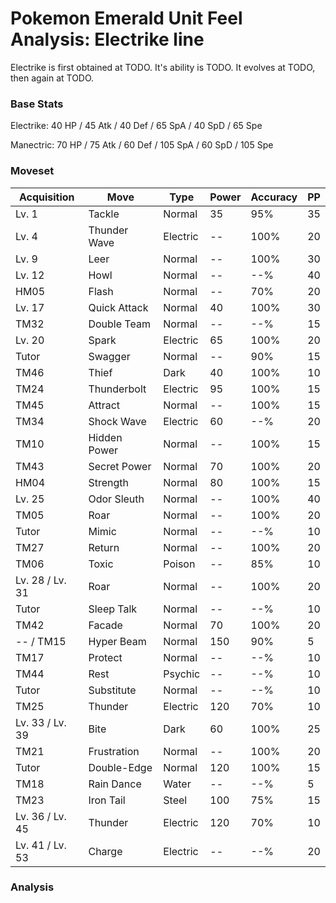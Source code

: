 # Pokemon Emerald Unit Feel Analysis: Electrike line

Electrike is first obtained at TODO. It's ability is TODO. It evolves at TODO, then again at TODO.

### Base Stats

Electrike: 40 HP / 45 Atk / 40 Def / 65 SpA / 40 SpD / 65 Spe

Manectric: 70 HP / 75 Atk / 60 Def / 105 SpA / 60 SpD / 105 Spe

### Moveset

|Acquisition    |Move        |Type    |Power|Accuracy|PP |
|---            |---         |---     |---  |---     |---|
|Lv. 1          |Tackle      |Normal  |35   |95%     |35 |
|Lv. 4          |Thunder Wave|Electric|--   |100%    |20 |
|Lv. 9          |Leer        |Normal  |--   |100%    |30 |
|Lv. 12         |Howl        |Normal  |--   |--%     |40 |
|HM05           |Flash       |Normal  |--   |70%     |20 |
|Lv. 17         |Quick Attack|Normal  |40   |100%    |30 |
|TM32           |Double Team |Normal  |--   |--%     |15 |
|Lv. 20         |Spark       |Electric|65   |100%    |20 |
|Tutor          |Swagger     |Normal  |--   |90%     |15 |
|TM46           |Thief       |Dark    |40   |100%    |10 |
|TM24           |Thunderbolt |Electric|95   |100%    |15 |
|TM45           |Attract     |Normal  |--   |100%    |15 |
|TM34           |Shock Wave  |Electric|60   |--%     |20 |
|TM10           |Hidden Power|Normal  |--   |100%    |15 |
|TM43           |Secret Power|Normal  |70   |100%    |20 |
|HM04           |Strength    |Normal  |80   |100%    |15 |
|Lv. 25         |Odor Sleuth |Normal  |--   |100%    |40 |
|TM05           |Roar        |Normal  |--   |100%    |20 |
|Tutor          |Mimic       |Normal  |--   |--%     |10 |
|TM27           |Return      |Normal  |--   |100%    |20 |
|TM06           |Toxic       |Poison  |--   |85%     |10 |
|Lv. 28 / Lv. 31|Roar        |Normal  |--   |100%    |20 |
|Tutor          |Sleep Talk  |Normal  |--   |--%     |10 |
|TM42           |Facade      |Normal  |70   |100%    |20 |
|-- / TM15      |Hyper Beam  |Normal  |150  |90%     |5  |
|TM17           |Protect     |Normal  |--   |--%     |10 |
|TM44           |Rest        |Psychic |--   |--%     |10 |
|Tutor          |Substitute  |Normal  |--   |--%     |10 |
|TM25           |Thunder     |Electric|120  |70%     |10 |
|Lv. 33 / Lv. 39|Bite        |Dark    |60   |100%    |25 |
|TM21           |Frustration |Normal  |--   |100%    |20 |
|Tutor          |Double-Edge |Normal  |120  |100%    |15 |
|TM18           |Rain Dance  |Water   |--   |--%     |5  |
|TM23           |Iron Tail   |Steel   |100  |75%     |15 |
|Lv. 36 / Lv. 45|Thunder     |Electric|120  |70%     |10 |
|Lv. 41 / Lv. 53|Charge      |Electric|--   |--%     |20 |

### Analysis
